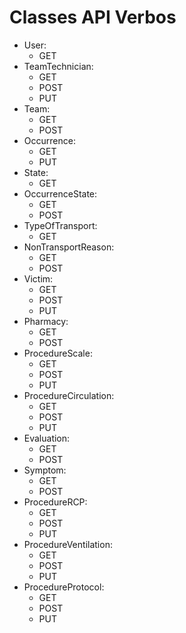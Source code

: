 # Classes API Verbos
* User:
    * GET
* TeamTechnician:
    * GET
    * POST
    * PUT
* Team:
    * GET
    * POST
* Occurrence:
    * GET
    * PUT
* State:
    * GET
* OccurrenceState:
    * GET
    * POST
* TypeOfTransport:
    * GET
* NonTransportReason:
    * GET
    * POST
* Victim:
    * GET
    * POST
    * PUT
* Pharmacy:
    * GET
    * POST
* ProcedureScale:
    * GET
    * POST
    * PUT
* ProcedureCirculation:
    * GET
    * POST
    * PUT
* Evaluation:
    * GET
    * POST
* Symptom:
    * GET
    * POST
* ProcedureRCP:
    * GET
    * POST
    * PUT
* ProcedureVentilation:
    * GET
    * POST  
    * PUT
* ProcedureProtocol:
    * GET
    * POST  
    * PUT